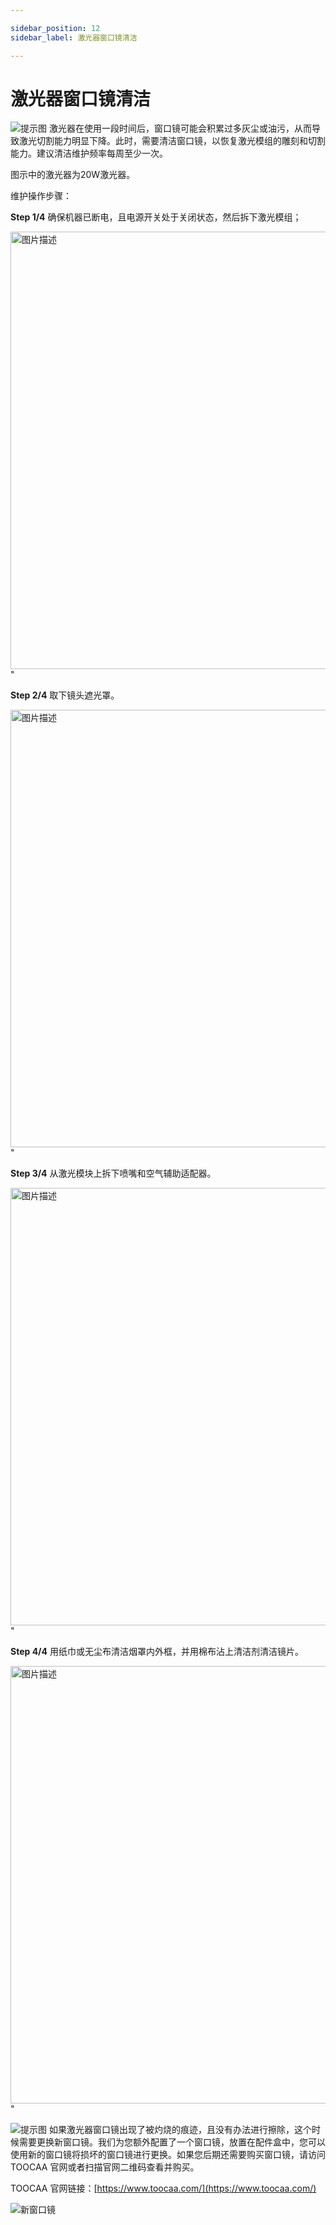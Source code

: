 ```yaml
---

sidebar_position: 12
sidebar_label: 激光器窗口镜清洁

---
```

# 激光器窗口镜清洁

![提示图](http://wiki-toocaa.oss-cn-hongkong.aliyuncs.com/tips.png)  激光器在使用一段时间后，窗口镜可能会积累过多灰尘或油污，从而导致激光切割能力明显下降。此时，需要清洁窗口镜，以恢复激光模组的雕刻和切割能力。建议清洁维护频率每周至少一次。

图示中的激光器为20W激光器。

维护操作步骤：

**Step 1/4** 确保机器已断电，且电源开关处于关闭状态，然后拆下激光模组； 

<img src="http://wiki-toocaa.oss-cn-hongkong.aliyuncs.com/%E7%AA%97%E5%8F%A3%E9%95%9C%E6%B8%85%E6%B4%97/C1.png" alt="图片描述" width="700" />" 

**Step 2/4** 取下镜头遮光罩。

<img src="http://wiki-toocaa.oss-cn-hongkong.aliyuncs.com/%E7%AA%97%E5%8F%A3%E9%95%9C%E6%B8%85%E6%B4%97/C2.png" alt="图片描述" width="700" />" 

**Step 3/4** 从激光模块上拆下喷嘴和空气辅助适配器。

<img src="http://wiki-toocaa.oss-cn-hongkong.aliyuncs.com/%E7%AA%97%E5%8F%A3%E9%95%9C%E6%B8%85%E6%B4%97/C3.png" alt="图片描述" width="700" />" 

**Step 4/4** 用纸巾或无尘布清洁烟罩内外框，并用棉布沾上清洁剂清洁镜片。

<img src="http://wiki-toocaa.oss-cn-hongkong.aliyuncs.com/%E7%AA%97%E5%8F%A3%E9%95%9C%E6%B8%85%E6%B4%97/C4.png" alt="图片描述" width="700" />" 

![提示图](http://wiki-toocaa.oss-cn-hongkong.aliyuncs.com/tips.png)  如果激光器窗口镜出现了被灼烧的痕迹，且没有办法进行擦除，这个时候需要更换新窗口镜。我们为您额外配置了一个窗口镜，放置在配件盒中，您可以使用新的窗口镜将损坏的窗口镜进行更换。如果您后期还需要购买窗口镜，请访问 TOOCAA 官网或者扫描官网二维码查看并购买。

TOOCAA 官网链接：[https://www.toocaa.com/](https://www.toocaa.com/)

![新窗口镜](http://wiki-toocaa.oss-cn-hongkong.aliyuncs.com/%E7%AA%97%E5%8F%A3%E9%95%9C%E6%B8%85%E6%B4%97/C5.png)
